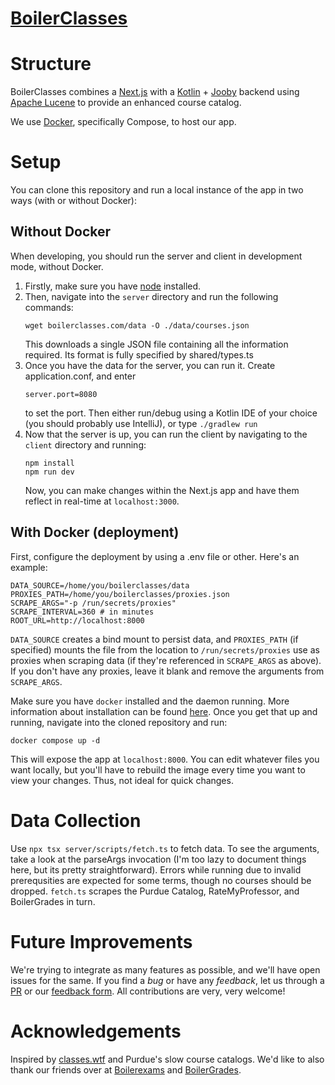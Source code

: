 # [BoilerClasses](https://www.boilerclasses.com/)

# Structure
BoilerClasses combines a [Next.js](https://nextjs.org/) with a [Kotlin](https://kotlinlang.org/) + [Jooby](https://jooby.io/) backend using [Apache Lucene](https://lucene.apache.org/) to provide an enhanced course catalog.

We use [Docker](https://www.docker.com/), specifically Compose, to host our app.

# Setup
You can clone this repository and run a local instance of the app in two ways (with or without Docker):

## Without Docker
When developing, you should run the server and client in development mode, without Docker.

1. Firstly, make sure you have [node](https://nodejs.org/en/download/) installed.
2. Then, navigate into the `server` directory and run the following commands:
   ```
   wget boilerclasses.com/data -O ./data/courses.json
   ```
   This downloads a single JSON file containing all the information required. Its format is fully specified by shared/types.ts
3. Once you have the data for the server, you can run it. Create application.conf, and enter
   ```dotenv
   server.port=8080
   ```
   to set the port. Then either run/debug using a Kotlin IDE of your choice (you should probably use IntelliJ), or type `./gradlew run`
4. Now that the server is up, you can run the client by navigating to the ``client`` directory and running:
   ```
   npm install
   npm run dev
   ```
   Now, you can make changes within the Next.js app and have them reflect in real-time at `localhost:3000`.

## With Docker (deployment)
First, configure the deployment by using a .env file or other. Here's an example:
```dotenv
DATA_SOURCE=/home/you/boilerclasses/data
PROXIES_PATH=/home/you/boilerclasses/proxies.json
SCRAPE_ARGS="-p /run/secrets/proxies"
SCRAPE_INTERVAL=360 # in minutes
ROOT_URL=http://localhost:8000
```

`DATA_SOURCE` creates a bind mount to persist data, and `PROXIES_PATH` (if specified) mounts the file from the location to `/run/secrets/proxies` use as proxies when scraping data (if they're referenced in `SCRAPE_ARGS` as above). If you don't have any proxies, leave it blank and remove the arguments from `SCRAPE_ARGS`.

Make sure you have `docker` installed and the daemon running. More information about installation can be found [here](https://docs.docker.com/get-docker/). Once you get that up and running, navigate into the cloned repository and run:

```
docker compose up -d
```

This will expose the app at `localhost:8000`. You can edit whatever files you want locally, but you'll have to rebuild the image every time you want to view your changes. Thus, not ideal for quick changes.

# Data Collection
Use `npx tsx server/scripts/fetch.ts` to fetch data. To see the arguments, take a look at the parseArgs invocation (I'm too lazy to document things here, but its pretty straightforward). Errors while running due to invalid prerequsities are expected for some terms, though no courses should be dropped. `fetch.ts` scrapes the Purdue Catalog, RateMyProfessor, and BoilerGrades in turn.

# Future Improvements
We're trying to integrate as many features as possible, and we'll have open issues for the same. If you find a *bug* or have any *feedback*, let us through a [PR](https://github.com/unkn-wn/boilerclasses/pulls) or our [feedback form](https://docs.google.com/forms/d/e/1FAIpQLScoE5E-G7dbr7-v9dY5S7UeIoojjMTjP_XstLz38GBpib5MPA/viewform). All contributions are very, very welcome!

# Acknowledgements
Inspired by [classes.wtf](https://classes.wtf) and Purdue's slow course catalogs. We'd like to also thank our friends over at [Boilerexams](https://boilerexams.com) and [BoilerGrades](https://boilergrades.com/).
